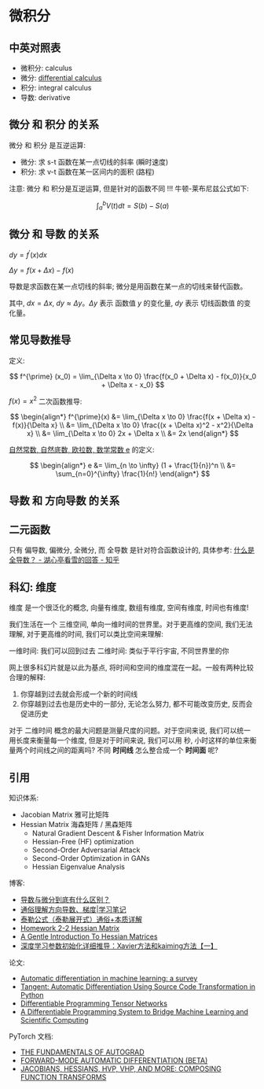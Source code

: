 
# 微积分

## 中英对照表

+ 微积分: calculus
+ 微分: [differential calculus](https://en.wikipedia.org/wiki/Differential_calculus)
+ 积分: integral calculus
+ 导数: derivative

## 微分 和 积分 的关系

微分 和 积分 是互逆运算:

+ 微分: 求 s-t 函数在某一点切线的斜率 (瞬时速度)
+ 积分: 求 v-t 函数在某一区间内的面积 (路程)

注意: 微分 和 积分是互逆运算, 但是针对的函数不同 !!! 牛顿-莱布尼兹公式如下:

$$
\int_a^b V(t) dt = S(b) - S(a)
$$

## 微分 和 导数 的关系

$dy = f^{\prime}(x) dx$

$\Delta y = f(x + \Delta x) - f(x)$

导数是求函数在某一点切线的斜率; 微分是用函数在某一点的切线来替代函数。

其中, $dx = \Delta x$, $dy \approx \Delta y$。$\Delta y$ 表示 函数值 $y$ 的变化量, $dy$ 表示 切线函数值 的变化量。

## 常见导数推导

定义:

$$
f^{\prime} (x_0) = \lim_{\Delta x \to 0} \frac{f(x_0 + \Delta x) - f(x_0)}{x_0 + \Delta x - x_0}
$$

$f(x) = x^2$ 二次函数推导:

$$
\begin{align*}
    f^{\prime}(x) &= \lim_{\Delta x \to 0} \frac{f(x + \Delta x) - f(x)}{\Delta x} \\
    &= \lim_{\Delta x \to 0} \frac{(x + \Delta x)^2 - x^2}{\Delta x} \\
    &= \lim_{\Delta x \to 0} 2x + \Delta x \\
    &= 2x
\end{align*}
$$

[自然常数, 自然底数, 欧拉数, 数学常数 e](https://en.wikipedia.org/wiki/E_(mathematical_constant)) 的定义:

$$
\begin{align*}
    e &= \lim_{n \to \infty} (1 + \frac{1}{n})^n \\
    &= \sum_{n=0}^{\infty} \frac{1}{n!}
\end{align*}
$$

## 导数 和 方向导数 的关系

## 二元函数

只有 偏导数, 偏微分, 全微分, 而 全导数 是针对符合函数设计的, 具体参考: [什么是全导数？ - 湖心亭看雪的回答 - 知乎](https://www.zhihu.com/question/26966355/answer/276813234)

## 科幻: 维度

维度 是一个很泛化的概念, 向量有维度, 数组有维度, 空间有维度, 时间也有维度!

我们生活在一个 三维空间, 单向一维时间的世界里。对于更高维的空间, 我们无法理解, 对于更高维的时间, 我们可以类比空间来理解:

一维时间: 我们可以回到过去
二维时间: 类似于平行宇宙, 不同世界里的你

网上很多科幻片就是以此为基点, 将时间和空间的维度混在一起。一般有两种比较合理的解释:

1. 你穿越到过去就会形成一个新的时间线
2. 你穿越到过去也是历史中的一部分, 无论怎么努力, 都不可能改变历史, 反而会促进历史

对于 二维时间 概念的最大问题是测量尺度的问题。对于空间来说, 我们可以统一用长度来衡量每一个维度, 但是对于时间来说, 我们可以用 秒, 小时这样的单位来衡量两个时间线之间的距离吗? 不同 **时间线** 怎么整合成一个 **时间面** 呢?

## 引用

知识体系:

+ Jacobian Matrix 雅可比矩阵
+ Hessian Matrix 海森矩阵 / 黑森矩阵
  + Natural Gradient Descent & Fisher Information Matrix
  + Hessian-Free (HF) optimization
  + Second-Order Adversarial Attack
  + Second-Order Optimization in GANs
  + Hessian Eigenvalue Analysis

博客:

+ [导数与微分到底有什么区别？](https://zhuanlan.zhihu.com/p/145620564)
+ [通俗理解方向导数、梯度|学习笔记](https://zhuanlan.zhihu.com/p/613651124)
+ [泰勒公式（泰勒展开式）通俗+本质详解](https://blog.csdn.net/qq_38646027/article/details/88014692)
+ [Homework 2-2 Hessian Matrix](https://github.com/ga642381/ML2021-Spring/blob/main/HW02/HW02-2.ipynb)
+ [A Gentle Introduction To Hessian Matrices](https://machinelearningmastery.com/a-gentle-introduction-to-hessian-matrices/)
+ [深度学习参数初始化详细推导：Xavier方法和kaiming方法【一】](https://zhuanlan.zhihu.com/p/532018644)

论文:

+ [Automatic differentiation in machine learning: a survey](https://arxiv.org/abs/1502.05767)
+ [Tangent: Automatic Differentiation Using Source Code Transformation in Python](https://arxiv.org/abs/1711.02712)
+ [Differentiable Programming Tensor Networks](https://arxiv.org/abs/1903.09650)
+ [A Differentiable Programming System to Bridge Machine Learning and Scientific Computing](https://arxiv.org/abs/1907.07587)

PyTorch 文档:

+ [THE FUNDAMENTALS OF AUTOGRAD](https://pytorch.org/tutorials/beginner/introyt/autogradyt_tutorial.html)
+ [FORWARD-MODE AUTOMATIC DIFFERENTIATION (BETA)](https://pytorch.org/tutorials/intermediate/forward_ad_usage.html)
+ [JACOBIANS, HESSIANS, HVP, VHP, AND MORE: COMPOSING FUNCTION TRANSFORMS](https://pytorch.org/tutorials/intermediate/jacobians_hessians.html)
